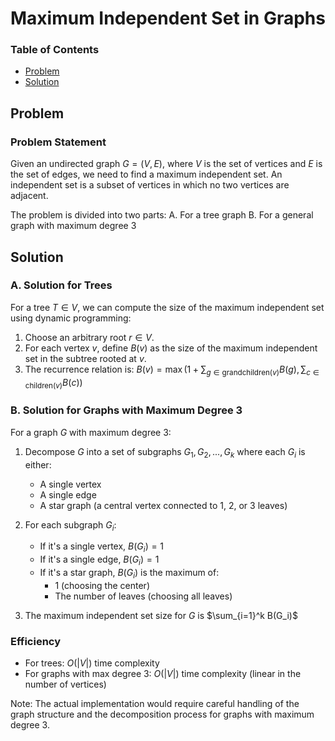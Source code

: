 <h1 align="center">Maximum Independent Set in Graphs</h1>

### Table of Contents
- [Problem](#problem)
- [Solution](#solution)

## Problem

### Problem Statement

Given an undirected graph $G = (V, E)$, where $V$ is the set of vertices and $E$ is the set of edges, we need to find a maximum independent set. An independent set is a subset of vertices in which no two vertices are adjacent.

The problem is divided into two parts:
A. For a tree graph
B. For a general graph with maximum degree 3

## Solution

### A. Solution for Trees

For a tree $T \in V$, we can compute the size of the maximum independent set using dynamic programming:

1. Choose an arbitrary root $r \in V$.
2. For each vertex $v$, define $B(v)$ as the size of the maximum independent set in the subtree rooted at $v$.
3. The recurrence relation is:
   $B(v) = \max(1 + \sum_{g \in \text{grandchildren}(v)} B(g), \sum_{c \in \text{children}(v)} B(c))$

### B. Solution for Graphs with Maximum Degree 3

For a graph $G$ with maximum degree 3:

1. Decompose $G$ into a set of subgraphs $G_1, G_2, ..., G_k$ where each $G_i$ is either:
    - A single vertex
    - A single edge
    - A star graph (a central vertex connected to 1, 2, or 3 leaves)

2. For each subgraph $G_i$:
    - If it's a single vertex, $B(G_i) = 1$
    - If it's a single edge, $B(G_i) = 1$
    - If it's a star graph, $B(G_i)$ is the maximum of:
        - 1 (choosing the center)
        - The number of leaves (choosing all leaves)

3. The maximum independent set size for $G$ is $\sum_{i=1}^k B(G_i)$

### Efficiency
- For trees: $O(|V|)$ time complexity
- For graphs with max degree 3: $O(|V|)$ time complexity (linear in the number of vertices)

Note: The actual implementation would require careful handling of the graph structure and the decomposition process for graphs with maximum degree 3.
